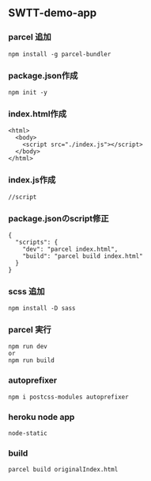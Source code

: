 ## SWTT-demo-app

### parcel 追加
```
npm install -g parcel-bundler
```

### package.json作成
```
npm init -y
```

### index.html作成
```
<html>
  <body>
    <script src="./index.js"></script>
  </body>
</html>
```
### index.js作成
```
//script
```

### package.jsonのscript修正
```
{
  "scripts": {
    "dev": "parcel index.html",
    "build": "parcel build index.html"
  }
}
```

### scss 追加
```
npm install -D sass
```

### parcel 実行
```
npm run dev
or
npm run build
```

### autoprefixer

```
npm i postcss-modules autoprefixer 
```

### heroku node app
```
node-static
```

### build

```
parcel build originalIndex.html
```